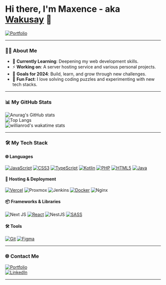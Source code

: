 # Hi there, I'm Maxence - aka [Wakusay](https://mdorizon.fr) 👋  
[![Portfolio](https://img.shields.io/badge/portfolio-%23000000.svg?style=for-the-badge&logo=vercel&logoColor=white)](https://mdorizon.fr)  

---

### 👨‍💻 About Me  

- 🌱 **Currently Learning**: Deepening my web development skills.  
- ⚡ **Working on**: A server hosting service and various personal projects.  
- 🥅 **Goals for 2024**: Build, learn, and grow through new challenges.  
- 💬 **Fun Fact**: I love solving coding puzzles and experimenting with new tech stacks.  
  
---

### 📊 My GitHub Stats  
![Anurag's GitHub stats](https://github-readme-stats.vercel.app/api?username=mdorizon&show_icons=true&theme=radical&count_private=true&card_width=445)
<br>
![Top Langs](https://github-readme-stats.vercel.app/api/top-langs/?username=mdorizon&layout=compact&theme=radical&count_private=true&card_width=445&exclude_repo=jessica_aroztegui)
<br/>
![willianrod's wakatime stats](https://github-readme-stats.vercel.app/api/wakatime?username=mdorizon&layout=compact&langs_count=12&theme=radical&v=2)

---

### 🛠️ My Tech Stack  

#### 🌐 **Languages**  
[![JavaScript](https://img.shields.io/badge/javascript-%23323330.svg?style=for-the-badge&logo=javascript&logoColor=%23F7DF1E)](https://www.w3schools.com/js/DEFAULT.asp)
[![CSS3](https://img.shields.io/badge/css3-%231572B6.svg?style=for-the-badge&logo=css3&logoColor=white)](https://www.w3schools.com/Css/css_intro.asp)
[![TypeScript](https://img.shields.io/badge/typescript-%23007ACC.svg?style=for-the-badge&logo=typescript&logoColor=white)](https://www.typescriptlang.org/)
[![Kotlin](https://img.shields.io/badge/Kotlin-0095D5?&style=for-the-badge&logo=kotlin&logoColor=white)](https://kotlinlang.org/)
[![PHP](https://img.shields.io/badge/php-%23777BB4.svg?style=for-the-badge&logo=php&logoColor=white)](https://www.php.net/)
[![HTML5](https://img.shields.io/badge/html5-%23E34F26.svg?style=for-the-badge&logo=html5&logoColor=white)](https://www.w3schools.com/html/html_intro.asp)
[![Java](https://img.shields.io/badge/Java-ED8B00?style=for-the-badge&logo=openjdk&logoColor=white)](https://dev.java/)

#### 🚀 **Hosting & Deployment**
[![Vercel](https://img.shields.io/badge/vercel-%23000000.svg?style=for-the-badge&logo=vercel&logoColor=white)](https://vercel.com/)
![Proxmox](https://img.shields.io/badge/proxmox-proxmox?style=for-the-badge&logo=proxmox&logoColor=%23E57000&labelColor=%232b2a33&color=%232b2a33)
![Jenkins](https://img.shields.io/badge/jenkins-%232C5263.svg?style=for-the-badge&logo=jenkins&logoColor=white)
[![Docker](https://img.shields.io/badge/docker-%230db7ed.svg?style=for-the-badge&logo=docker&logoColor=white)](https://www.docker.com/)
![Nginx](https://img.shields.io/badge/nginx-%23009639.svg?style=for-the-badge&logo=nginx&logoColor=white)

#### 📦 **Frameworks & Libraries**
![Next JS](https://img.shields.io/badge/Next-black?style=for-the-badge&logo=next.js&logoColor=white)
[![React](https://img.shields.io/badge/react-%2320232a.svg?style=for-the-badge&logo=react&logoColor=%2361DAFB)](https://react.dev/)
![NestJS](https://img.shields.io/badge/nestjs-%23E0234E.svg?style=for-the-badge&logo=nestjs&logoColor=white)
[![SASS](https://img.shields.io/badge/SASS-hotpink.svg?style=for-the-badge&logo=SASS&logoColor=white)](https://sass-lang.com/)

#### 🛠️ **Tools**
[![Git](https://img.shields.io/badge/git-%23F05033.svg?style=for-the-badge&logo=git&logoColor=white)](https://git-scm.com/)
[![Figma](https://img.shields.io/badge/figma-%23F24E1E.svg?style=for-the-badge&logo=figma&logoColor=white)](https://www.figma.com/)

---

### 🌐 Contact Me  

[![Portfolio](https://img.shields.io/badge/portfolio-%23000000.svg?style=for-the-badge&logo=vercel&logoColor=white)](https://mdorizon.fr)  
[![LinkedIn](https://img.shields.io/badge/linkedin-%230077B5.svg?style=for-the-badge&logo=linkedin&logoColor=white)](https://linkedin.com/in/mdorizon) 

---
